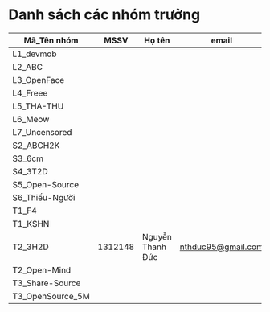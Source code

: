 # Danh sách các nhóm trưởng 

Mã_Tên nhóm |  MSSV | Họ tên | email |  Tài khoản GitHub
----------- | ----- | ------ | ----- | -------------------
L1_devmob | | | | 
L2_ABC | | | | 
L3_OpenFace | | | | 
L4_Freee | | | | 
L5_THA-THU | | | | 
L6_Meow | | | | 
L7_Uncensored | | | | 
S2_ABCH2K | | | | 
S3_6cm | | | | 
S4_3T2D | | | | 
S5_Open-Source | | | | 
S6_Thiếu-Người | | | | 
T1_F4 | | | | 
T1_KSHN | | | | 
T2_3H2D |1312148|Nguyễn Thanh Đức|nthduc95@gmail.com|https://github.com/1312148
T2_Open-Mind | | | | 
T3_Share-Source | | | | 
T3_OpenSource_5M | | | | 
